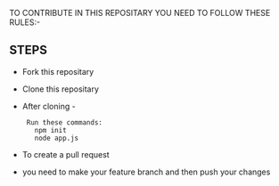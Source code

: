 
TO CONTRIBUTE IN THIS REPOSITARY YOU NEED TO FOLLOW THESE RULES:- 


## STEPS

 - Fork this repositary
 - Clone this repositary
 - After cloning - 
     
        Run these commands: 
          npm init
          node app.js

 - To create a pull request 
 - you need to make your feature branch and then push your changes
